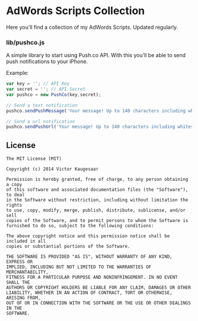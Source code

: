 AdWords Scripts Collection
===============

Here you'll find a collection of my AdWords Scripts. Updated regularly.

### lib/pushco.js

A simple library to start using Push.co API. With this you'll be able to send push notifications to your iPhone.

Example:

```javascript
var key = ''; // API Key
var secret = ''; // API Secret 
var pushco = new PushCo(key,secret);

// Send a text notification
pushco.sendPushMessage('Your message! Up to 140 characters including whitespace.');

// Send a url notification
pushco.sendPushUrl('Your message! Up to 140 characters including whitespace.", "http://goo.gl/Yl9BsJ');
```


## License

```
The MIT License (MIT)

Copyright (c) 2014 Victor Kaugesaar

Permission is hereby granted, free of charge, to any person obtaining a copy
of this software and associated documentation files (the "Software"), to deal
in the Software without restriction, including without limitation the rights
to use, copy, modify, merge, publish, distribute, sublicense, and/or sell
copies of the Software, and to permit persons to whom the Software is
furnished to do so, subject to the following conditions:

The above copyright notice and this permission notice shall be included in all
copies or substantial portions of the Software.

THE SOFTWARE IS PROVIDED "AS IS", WITHOUT WARRANTY OF ANY KIND, EXPRESS OR
IMPLIED, INCLUDING BUT NOT LIMITED TO THE WARRANTIES OF MERCHANTABILITY,
FITNESS FOR A PARTICULAR PURPOSE AND NONINFRINGEMENT. IN NO EVENT SHALL THE
AUTHORS OR COPYRIGHT HOLDERS BE LIABLE FOR ANY CLAIM, DAMAGES OR OTHER
LIABILITY, WHETHER IN AN ACTION OF CONTRACT, TORT OR OTHERWISE, ARISING FROM,
OUT OF OR IN CONNECTION WITH THE SOFTWARE OR THE USE OR OTHER DEALINGS IN THE
SOFTWARE.
```